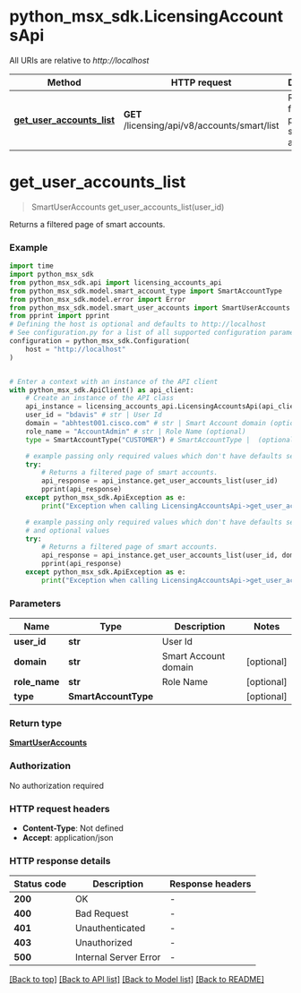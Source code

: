 # python_msx_sdk.LicensingAccountsApi

All URIs are relative to *http://localhost*

Method | HTTP request | Description
------------- | ------------- | -------------
[**get_user_accounts_list**](LicensingAccountsApi.md#get_user_accounts_list) | **GET** /licensing/api/v8/accounts/smart/list | Returns a filtered page of smart accounts.


# **get_user_accounts_list**
> SmartUserAccounts get_user_accounts_list(user_id)

Returns a filtered page of smart accounts.

### Example


```python
import time
import python_msx_sdk
from python_msx_sdk.api import licensing_accounts_api
from python_msx_sdk.model.smart_account_type import SmartAccountType
from python_msx_sdk.model.error import Error
from python_msx_sdk.model.smart_user_accounts import SmartUserAccounts
from pprint import pprint
# Defining the host is optional and defaults to http://localhost
# See configuration.py for a list of all supported configuration parameters.
configuration = python_msx_sdk.Configuration(
    host = "http://localhost"
)


# Enter a context with an instance of the API client
with python_msx_sdk.ApiClient() as api_client:
    # Create an instance of the API class
    api_instance = licensing_accounts_api.LicensingAccountsApi(api_client)
    user_id = "bdavis" # str | User Id
    domain = "abhtest001.cisco.com" # str | Smart Account domain (optional)
    role_name = "AccountAdmin" # str | Role Name (optional)
    type = SmartAccountType("CUSTOMER") # SmartAccountType |  (optional)

    # example passing only required values which don't have defaults set
    try:
        # Returns a filtered page of smart accounts.
        api_response = api_instance.get_user_accounts_list(user_id)
        pprint(api_response)
    except python_msx_sdk.ApiException as e:
        print("Exception when calling LicensingAccountsApi->get_user_accounts_list: %s\n" % e)

    # example passing only required values which don't have defaults set
    # and optional values
    try:
        # Returns a filtered page of smart accounts.
        api_response = api_instance.get_user_accounts_list(user_id, domain=domain, role_name=role_name, type=type)
        pprint(api_response)
    except python_msx_sdk.ApiException as e:
        print("Exception when calling LicensingAccountsApi->get_user_accounts_list: %s\n" % e)
```


### Parameters

Name | Type | Description  | Notes
------------- | ------------- | ------------- | -------------
 **user_id** | **str**| User Id |
 **domain** | **str**| Smart Account domain | [optional]
 **role_name** | **str**| Role Name | [optional]
 **type** | **SmartAccountType**|  | [optional]

### Return type

[**SmartUserAccounts**](SmartUserAccounts.md)

### Authorization

No authorization required

### HTTP request headers

 - **Content-Type**: Not defined
 - **Accept**: application/json


### HTTP response details

| Status code | Description | Response headers |
|-------------|-------------|------------------|
**200** | OK |  -  |
**400** | Bad Request |  -  |
**401** | Unauthenticated |  -  |
**403** | Unauthorized |  -  |
**500** | Internal Server Error |  -  |

[[Back to top]](#) [[Back to API list]](../README.md#documentation-for-api-endpoints) [[Back to Model list]](../README.md#documentation-for-models) [[Back to README]](../README.md)

